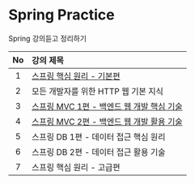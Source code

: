 # Spring Practice

Spring 강의듣고 정리하기


| No  | 강의 제목                                                                                        |
|:---:|:---------------------------------------------------------------------------------------------|
| 1   | [스프링 핵심 원리 - 기본편](https://github.com/jun108059/Spring-Practice/tree/master/basic)            |
| 2   | 모든 개발자를 위한 HTTP 웹 기본 지식                                                                      |
| 3   | [스프링 MVC 1편 - 백엔드 웹 개발 핵심 기술](https://github.com/jun108059/Spring-Practice/tree/master/mvc1) | 
| 4   | [스프링 MVC 2편 - 백엔드 웹 개발 활용 기술](https://github.com/jun108059/Spring-Practice/tree/master/mvc2) |
| 5   | 스프링 DB 1편 - 데이터 접근 핵심 원리                                                                     |
| 6   | 스프링 DB 2편 - 데이터 접근 활용 기술                                                                     |
| 7   | 스프링 핵심 원리 - 고급편                                                                              |

